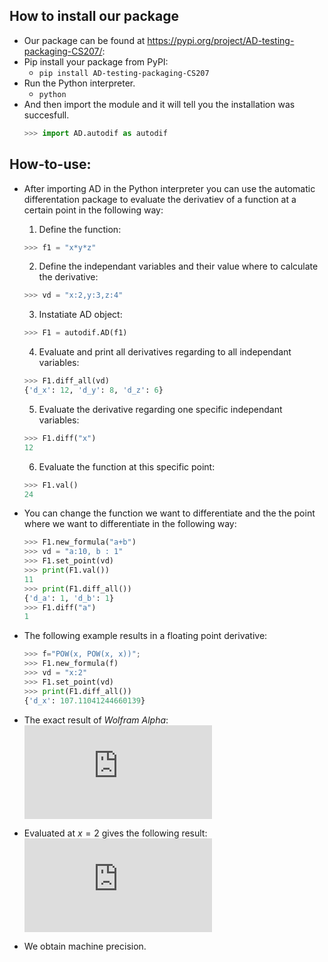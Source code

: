 ## How to install our package 
  - Our package can be found at https://pypi.org/project/AD-testing-packaging-CS207/:
  - Pip install your package from PyPI:
      - `pip install AD-testing-packaging-CS207`
  - Run the Python interpreter. 
      - `python`
  - And then import the module and it will tell you the installation was succesfull. 
      ```python 
      >>> import AD.autodif as autodif
      ```

## How-to-use:
  - After importing AD in the Python interpreter you can use the automatic differentation package to evaluate the derivatiev of a function at a certain point in the following way:
    1. Define the function:
      ```python
      >>> f1 = "x*y*z" 
      ```
    2. Define the independant variables and their value where to calculate the derivative:
      ```python
      >>> vd = "x:2,y:3,z:4" 
      ```  
    3. Instatiate AD object:
      ```python
      >>> F1 = autodif.AD(f1) 
      ```  
    4. Evaluate and print all derivatives regarding to all independant variables:
      ```python      
      >>> F1.diff_all(vd)
      {'d_x': 12, 'd_y': 8, 'd_z': 6}
      ```      
    5. Evaluate the derivative regarding one specific independant variables:
      ```python      
      >>> F1.diff("x")
      12
      ```
    6. Evaluate the function at this specific point:
      ```python      
      >>> F1.val()
      24
      ```      
      
  - You can change the function we want to differentiate and the the point where we want to differentiate in the following way:      
      ```python      
      >>> F1.new_formula("a+b")
      >>> vd = "a:10, b : 1"
      >>> F1.set_point(vd)
      >>> print(F1.val())
      11
      >>> print(F1.diff_all())
      {'d_a': 1, 'd_b': 1} 
      >>> F1.diff("a")
      1
      ```
      
  - The following example results in a floating point derivative: 
      ```python     
      >>> f="POW(x, POW(x, x))";
      >>> F1.new_formula(f)
      >>> vd = "x:2"
      >>> F1.set_point(vd)
      >>> print(F1.diff_all())
      {'d_x': 107.11041244660139}
      ```
      
  - The exact result of *Wolfram Alpha*: 
![img](http://latex.codecogs.com/svg.latex?%5Cbegin%7Balign%7D%0D%0A%5Cdfrac%7Bd%7D%7Bdx%7D+%5CBig%28+f%28x%29+%5CBig%29+%26+%3D+%5Cdfrac%7Bd%7D%7Bdx%7D+%5CBig%28+x%5E%7Bx%5Ex%7D+%5CBig%29+%5C%5C+%0D%0A%26+%3D+x%5E%7Bx%5Ex+%2Bx-1%7D+%28x+%5Clog%5E2%28x%29%2Bx+%5Clog%28x%29+%2B+1%29+%0D%0A%5Cend%7Balign%7D)

  - Evaluated at $x=2$ gives the following result:
![img](http://latex.codecogs.com/svg.latex?%5Cbegin%7Balign%7D%0D%0A%5Cdfrac%7Bd%7D%7Bdx%7D+%5CBig%28+f%28x%3D2%29+%5CBig%29%26%3D+2%5E%7B2%5E2%2B2-1%7D+%5Cbig%28+2+%5Clog%5E2%282%29+%2B+2%5Clog%282%29+%2B+1%5Cbig%29%5C%5C+%26%3D+32+%5Cbig%28+2+%5Clog_2%282%29+%2B+2%5Clog%282%29%2B+1%5Cbig%29+%5C%5C%0D%0A%26+%3D+%5Cunderline%7B107.11041244660139%7D098139741...+%5Cend%7Balign%7D)

  - We obtain machine precision.
    
